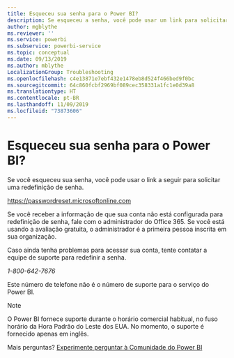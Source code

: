 ```yaml
---
title: Esqueceu sua senha para o Power BI?
description: Se esqueceu a senha, você pode usar um link para solicitar uma redefinição de senha.
author: mgblythe
ms.reviewer: ''
ms.service: powerbi
ms.subservice: powerbi-service
ms.topic: conceptual
ms.date: 09/13/2019
ms.author: mblythe
LocalizationGroup: Troubleshooting
ms.openlocfilehash: c4e13871e7ebf432e1478eb8d524f466bed9f0bc
ms.sourcegitcommit: 64c860fcbf2969bf089cec358331a1fc1e0d39a8
ms.translationtype: HT
ms.contentlocale: pt-BR
ms.lasthandoff: 11/09/2019
ms.locfileid: "73873606"
---
```

# <a name="forgot-your-password-for-power-bi"></a>Esqueceu sua senha para o Power BI?

Se você esqueceu sua senha, você pode usar o link a seguir para solicitar uma redefinição de senha.

<https://passwordreset.microsoftonline.com>

Se você receber a informação de que sua conta não está configurada para redefinição de senha, fale com o administrador do Office 365. Se você está usando a avaliação gratuita, o administrador é a primeira pessoa inscrita em sua organização.

Caso ainda tenha problemas para acessar sua conta, tente contatar a equipe de suporte para redefinir a senha.

*1-800-642-7676*

Este número de telefone não é o número de suporte para o serviço do Power BI.

> [!NOTE]
> O Power BI fornece suporte durante o horário comercial habitual, no fuso horário da Hora Padrão do Leste dos EUA. No momento, o suporte é fornecido apenas em inglês.

Mais perguntas? [Experimente perguntar à Comunidade do Power BI](https://community.powerbi.com/)